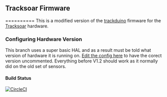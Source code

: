 ## Tracksoar Firmware
==========
This is a modified version of the [trackduino](https://github.com/trackuino/trackuino) firmware for the [Tracksoar](www.tracksoar.com) hardware.

### Configuring Hardware Version
This branch uses a super basic HAL and as a result must be told what version of hardware it is running on. [Edit the config here](https://github.com/slapplebags/Tracksoar-Firmware/blob/BME280-support/Tracksoar/Firmware/tracksoar/config.h#L30) to have the corect version uncommented. Everything before V1.2 should work as it normally did on the old set of sensors.

#### Build Status
[![CircleCI](https://circleci.com/gh/slapplebags/Tracksoar-Firmware/tree/master.svg?style=svg)](https://circleci.com/gh/slapplebags/Tracksoar-Firmware/tree/master)
